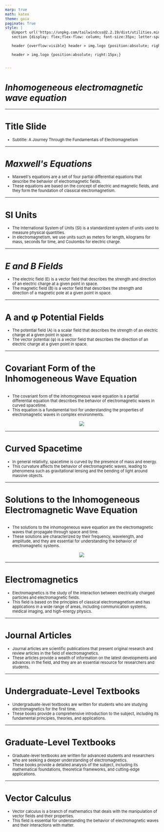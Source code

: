```yaml
---
marp: true
math: katex
theme: gaia
paginate: True
style: |
   @import url('https://unpkg.com/tailwindcss@2.2.19/dist/utilities.min.css');
   section {display: flex;flex-flow: column; font-size:35px; letter-spacing:1.4px;}

   header {overflow:visible} header > img.logo {position:absolute; right:15px;}

   header > img.logo {position:absolute; right:15px;}


---
```

<!-- backgroundColor: white -->
<!-- _class: lead -->

 # _Inhomogeneous electromagnetic wave equation_

---
<style scoped>p,li {font-size:0.96em}</style>

 # Title Slide
- Subtitle: A Journey Through the Fundamentals of Electromagnetism


---
<style scoped>p,li {font-size:0.92em}</style>

 # _Maxwell's Equations_

- Maxwell's equations are a set of four partial differential equations that describe the behavior of electromagnetic fields.
- These equations are based on the concept of electric and magnetic fields, and they form the foundation of classical electromagnetism.

---
<style scoped>p,li {font-size:0.92em}</style>

 # **SI Units**

- The International System of Units (SI) is a standardized system of units used to measure physical quantities.
- In electromagnetism, we use units such as meters for length, kilograms for mass, seconds for time, and Coulombs for electric charge.

---
<style scoped>p,li {font-size:0.92em}</style>

 # _E and B Fields_
- The electric field (E) is a vector field that describes the strength and direction of an electric charge at a given point in space.
- The magnetic field (B) is a vector field that describes the strength and direction of a magnetic pole at a given point in space.


---
<style scoped>p,li {font-size:0.92em}</style>

 # A and φ Potential Fields
- The potential field (A) is a scalar field that describes the strength of an electric charge at a given point in space.
- The vector potential (φ) is a vector field that describes the direction of an electric charge at a given point in space.


---
<style scoped>p,li {font-size:0.88em}</style>

 # Covariant Form of the Inhomogeneous Wave Equation
<div style='flex:1 1 auto; min-height:0;' class="grid grid-cols-8 gap-4">
<div style='display:flex; flex-flow:column; min-height:0;' class="col-span-4">

- The covariant form of the inhomogeneous wave equation is a partial differential equation that describes the behavior of electromagnetic waves in curved spacetime.
- This equation is a fundamental tool for understanding the properties of electromagnetic waves in complex environments.
</div>

<div style='display:flex; flex-flow:column; min-height:0;' class="col-span-4">

<div style="display: flex; flex: 1 1 auto; flex-flow: row; min-height: 0"><div style="display: flex; flex: 1 1 auto; justify-content: center;min-height:0;min-width:0; margin-bottom:0.1em;;margin-right:0.15em">
<img style='object-fit: contain; max-height:100%; max-width:100%; background-color: rgba(0,0,0,0);' src='https://upload.wikimedia.org/wikipedia/commons/e/eb/Time_dilation02.gif'/>
</div>
</div>

</div>

</div>


---
<style scoped>p,li {font-size:0.92em}</style>

 # Curved Spacetime
- In general relativity, spacetime is curved by the presence of mass and energy.
- This curvature affects the behavior of electromagnetic waves, leading to phenomena such as gravitational lensing and the bending of light around massive objects.


---
<style scoped>p,li {font-size:0.88em}</style>

 # Solutions to the Inhomogeneous Electromagnetic Wave Equation
<div style='flex:1 1 auto; min-height:0;' class="grid grid-cols-8 gap-4">
<div style='display:flex; flex-flow:column; min-height:0;' class="col-span-4">

- The solutions to the inhomogeneous wave equation are the electromagnetic waves that propagate through space and time.
- These solutions are characterized by their frequency, wavelength, and amplitude, and they are essential for understanding the behavior of electromagnetic systems.
</div>

<div style='display:flex; flex-flow:column; min-height:0;' class="col-span-4">

<div style="display: flex; flex: 1 1 auto; flex-flow: row; min-height: 0"><div style="display: flex; flex: 1 1 auto; justify-content: center;min-height:0;min-width:0; margin-bottom:0.1em;;margin-right:0.15em">
<img style='object-fit: contain; max-height:100%; max-width:100%; background-color: rgba(0,0,0,0);' src='https://upload.wikimedia.org/wikipedia/en/thumb/b/b9/Electromagnetic_wave_equation.png/500px-Electromagnetic_wave_equation.png'/>
</div>
</div>

</div>

</div>


---
<style scoped>p,li {font-size:0.92em}</style>

 # Electromagnetics

- Electromagnetics is the study of the interaction between electrically charged particles and electromagnetic fields.
- This field is based on the principles of classical electromagnetism and has applications in a wide range of areas, including communication systems, medical imaging, and high-energy physics.

---
<style scoped>p,li {font-size:0.92em}</style>

 # **Journal Articles**
- Journal articles are scientific publications that present original research and review articles in the field of electromagnetics.
- These articles provide a wealth of information on the latest developments and advances in the field, and they are an essential resource for researchers and students.


---
<style scoped>p,li {font-size:0.92em}</style>

 # Undergraduate-Level Textbooks
- Undergraduate-level textbooks are written for students who are studying electromagnetics for the first time.
- These books provide a comprehensive introduction to the subject, including its fundamental principles, theories, and applications.


---
<style scoped>p,li {font-size:0.92em}</style>

 # Graduate-Level Textbooks
- Graduate-level textbooks are written for advanced students and researchers who are seeking a deeper understanding of electromagnetics.
- These books provide a detailed analysis of the subject, including its mathematical foundations, theoretical frameworks, and cutting-edge applications.


---
<style scoped>p,li {font-size:0.92em}</style>

 # **Vector Calculus**
- Vector calculus is a branch of mathematics that deals with the manipulation of vector fields and their properties.
- This field is essential for understanding the behavior of electromagnetic waves and their interactions with matter.
